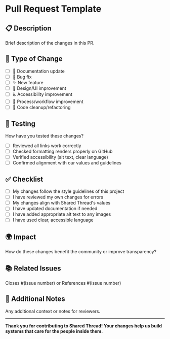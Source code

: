 # Pull Request Template

## 📋 Description
Brief description of the changes in this PR.

## 🎯 Type of Change
- [ ] 📝 Documentation update
- [ ] 🐛 Bug fix
- [ ] ✨ New feature
- [ ] 🎨 Design/UI improvement
- [ ] ♿ Accessibility improvement
- [ ] 🔧 Process/workflow improvement
- [ ] 🧹 Code cleanup/refactoring

## 🧪 Testing
How have you tested these changes?
- [ ] Reviewed all links work correctly
- [ ] Checked formatting renders properly on GitHub
- [ ] Verified accessibility (alt text, clear language)
- [ ] Confirmed alignment with our values and guidelines

## ✅ Checklist
- [ ] My changes follow the style guidelines of this project
- [ ] I have reviewed my own changes for errors
- [ ] My changes align with Shared Thread's values
- [ ] I have updated documentation if needed
- [ ] I have added appropriate alt text to any images
- [ ] I have used clear, accessible language

## 🌍 Impact
How do these changes benefit the community or improve transparency?

## 📚 Related Issues
Closes #(issue number) or References #(issue number)

## 📝 Additional Notes
Any additional context or notes for reviewers.

---

**Thank you for contributing to Shared Thread! Your changes help us build systems that care for the people inside them.**